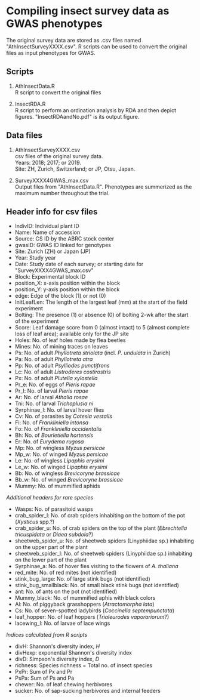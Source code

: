 # Compiling insect survey data as GWAS phenotypes
The original survey data are stored as .csv files named "AthInsectSurveyXXXX.csv". R scripts can be used to convert the original files as input phenotypes for GWAS.  

## Scripts
1. AthInsectData.R  
R script to convert the original files 

2. InsectRDA.R  
R script to perform an ordination analysis by RDA and then depict figures. "InsectRDAandNo.pdf" is its output figure.  

## Data files

1. AthInsectSurveyXXXX.csv  
csv files of the original survey data.  
Years: 2018; 2017; or 2019.  
Site: ZH, Zurich, Switzerland; or JP, Otsu, Japan.  

2. SurveyXXXX4GWAS_max.csv  
Output files from "AthInsectData.R". Phenotypes are summerized as the maximum number throughout the trial.  

## Header info for csv files
- IndivID: Individual plant ID  
- Name: Name of accession  
- Source: CS ID by the ABRC stock center      
- gwasID: GWAS ID linked for genotypes  
- Site: Zurich (ZH) or Japan (JP)  
- Year: Study year  
- Date: Study date of each survey; or starting date for "SurveyXXXX4GWAS_max.csv"
- Block: Experimental block ID
- position_X: x-axis position within the block  
- position_Y: y-axis position within the block  
- edge: Edge of the block (1) or not (0)  
- InitLeafLen: The length of the largest leaf (mm) at the start of the field experiment  
- Bolting: The presence (1) or absence (0) of bolting 2-wk after the start of the experiment  
- Score: Leaf damage score from 0 (almost intact) to 5 (almost complete loss of leaf area); available only for the JP site  
- Holes: No. of leaf holes made by flea beetles  
- Mines: No. of mining traces on leaves  
- Ps: No. of adult *Phyllotreta striolata* (incl. _P. undulata_ in Zurich)  
- Pa: No. of adult *Phyllotreta atra*
- Pp: No. of adult *Psylliodes punctifrons*  
- Lc: No. of adult *Listroderes costirostris*  
- Px: No. of adult *Plutella xylostella*  
- Pr_e: No. of eggs of *Pieris rapae*  
- Pr_l: No. of larval *Pieris rapae*  
- Ar: No. of larval *Athalia rosae*
- Tni: No. of larval *Trichoplusia ni*
-	Syrphinae_l: No. of larval hover flies  
- Cv: No. of parasites by *Cotesia vestalis*  
-	Fi: No. of *Frankliniella intonsa*  
-	Fo: No. of *Frankliniella	occidentalis*  
-	Bh: No. of *Bourletiella	hortensis*   	
- Er:	No. of *Eurydema 	rugosa*  
- Mp: No. of wingless *Myzus persicae*  
- Mp_w: No. of winged *Myzus persicae*	
- Le: No. of wingless *Lipaphis erysimi*  	
- Le_w: No. of winged *Lipaphis erysimi*	
- Bb: No. of wingless *Brevicoryne brassicae*  
- Bb_w: No. of winged *Brevicoryne brassicae*  	
- Mummy: No. of mummified aphids	

*Additional headers for rare species*  
- Wasps: No. of parasitoid wasps  
- crab_spider_l: No. of crab spiders inhabiting on the bottom of the pot (*Xysticus* spp.?)
- crab_spider_u: No. of crab spiders on the top of the plant (*Ebrechtella tricuspidata* or *Diaea subdola*?)
- sheetweb_spider_u: No. of sheetweb spiders (Linyphiidae sp.) inhabiting on the upper part of the plant  
- sheetweb_spider_l: No. of sheetweb spiders (Linyphiidae sp.) inhabiting on the lower part of the plant  
- Syrphinae_a: No. of hover fies visiting to the flowers of *A. thaliana*  
- red_mite: No. of red mites (not identified)  
- stink_bug_large: No. of large stink bugs (not identified)  
- stink_bug_smallblack: No. of small black stink bugs (not identified)  
- ant: No. of ants on the pot (not identified)  
- Mummy_black: No. of mummified aphis with black colors
- Al: No. of piggyback grasshoppers (*Atractomorpha lata*)  
- Cs: No. of seven-spotted ladybirds (*Coccinella septempunctata*)  
- leaf_hopper: No. of leaf hoppers (*Trialeurodes vaporariorum*?)
- lacewing_l: No. of larvae of lace wings  

*Indices calculated from R scripts*  
- divH: Shannon's diversity index, *H*  
- divHexp: exponential Shannon's diversity index  
- divD: Simpson's diversity index, *D*  
- richness: Species richness = Total no. of insect species  
- PxPr: Sum of Px and Pr   
- PsPa: Sum of Ps and Pa  
- chewer: No. of leaf chewing herbivores  
- sucker: No. of sap-sucking herbivores and internal feeders  
